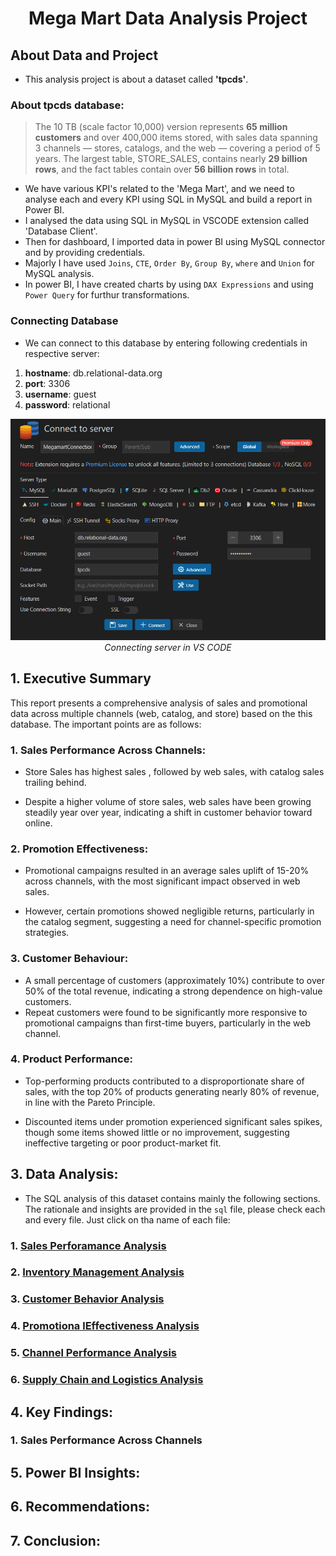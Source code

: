 # <p align=center>Mega Mart Data Analysis Project</p>

## About Data and Project 

- This analysis project is about a dataset called <b>'tpcds'</b>. 

### About tpcds database:
> The 10 TB (scale factor 10,000) version represents <b>65 million customers</b> and over 400,000 items stored, with sales data spanning 3 channels — stores, catalogs, and the web — covering a period of 5 years. The largest table, STORE_SALES, contains nearly <b>29 billion rows</b>, and the fact tables contain over <b>56 billion rows</b> in total.


- We have various KPI's related to the 'Mega Mart', and we need to analyse each and every KPI using SQL in MySQL and build a report in Power BI.
- I analysed the data using SQL in MySQL in VSCODE extension called 'Database Client'.
- Then for dashboard, I imported data in power BI using MySQL connector and by providing credentials.
- Majorly I have used `Joins`, `CTE`, `Order By`, `Group By`, `where` and `Union` for MySQL analysis.
- In power BI, I have created charts by using `DAX Expressions` and using `Power Query` for furthur transformations.

### Connecting Database
- We can connect to this database by entering following credentials in respective server:
1. <b>hostname</b>: db.relational-data.org
2. <b>port</b>: 3306
3. <b>username</b>: guest
4. <b>password</b>: relational

<p align=center>
    <img src="./public/image/connectDB.png" width=550px><br>
    <i>Connecting server in VS CODE</i>
</p>

## 1. Executive Summary

This report presents a comprehensive analysis of sales and promotional data across multiple channels (web, catalog, and store) based on the this database. The important points are as follows:

### 1. Sales Performance Across Channels:
- Store Sales has  highest sales , followed by web sales, with catalog sales trailing behind.

- Despite a higher volume of store sales, web sales have been growing steadily year over year, indicating a shift in customer behavior toward online.

### 2. Promotion Effectiveness:
- Promotional campaigns resulted in an average sales uplift of 15-20% across channels, with the most significant impact observed in web sales.

- However, certain promotions showed negligible returns, particularly in the catalog segment, suggesting a need for channel-specific promotion strategies.

### 3. Customer Behaviour:
- A small percentage of customers (approximately 10%) contribute to over 50% of the total revenue, indicating a strong dependence on high-value customers.
- Repeat customers were found to be significantly more responsive to promotional campaigns than first-time buyers, particularly in the web channel.

### 4. Product Performance:
- Top-performing products contributed to a disproportionate share of sales, with the top 20% of products generating nearly 80% of revenue, in line with the Pareto Principle.

- Discounted items under promotion experienced significant sales spikes, though some items showed little or no improvement, suggesting ineffective targeting or poor product-market fit.


## 3. Data Analysis:

- The SQL analysis of this dataset contains mainly the following sections. The rationale and insights are provided in the `sql` file, please check each and every file. Just click on tha name of each file:

### 1. [Sales Perforamance Analysis](./src/MySQLAnalysis/SalesPerformanceAnalysis.sql)
### 2. [Inventory Management Analysis](./src/MySQLAnalysis/InventoryManagementAnalysis.sql)
### 3. [Customer Behavior Analysis](./src/MySQLAnalysis/CustomerBehaviorAnalysis.sql)
### 4. [Promotiona lEffectiveness Analysis](./src/MySQLAnalysis/PromotionalEffectivenessAnalysis.sql)
### 5. [Channel Performance Analysis](./src/MySQLAnalysis/ChannelPerformanceAnalysis.sql)
### 6. [Supply Chain and Logistics Analysis](./src/MySQLAnalysis/SupplyChainandLogisticsAnalysis.sql)

## 4. Key Findings:

### 1. Sales Performance Across Channels


## 5. Power BI Insights:


## 6. Recommendations:


## 7. Conclusion: 
